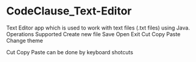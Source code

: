 # CodeClause_Text-Editor
Text Editor app which is used to work with text files (.txt files) using Java.
Operations Supported
  Create new file 
  Save
  Open
  Exit
  Cut
  Copy
  Paste
  Change theme
  
  Cut Copy Paste can be done by keyboard shotcuts
